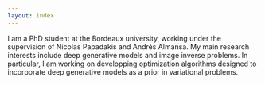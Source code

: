 ```yaml
---
layout: index
---
```


I am a PhD student at the Bordeaux university, working under the supervision of Nicolas Papadakis and Andrés Almansa. My main research interests include deep generative models and image inverse problems.
In particular, I am working on developping optimization algorithms designed to incorporate deep generative models as a prior in variational problems.